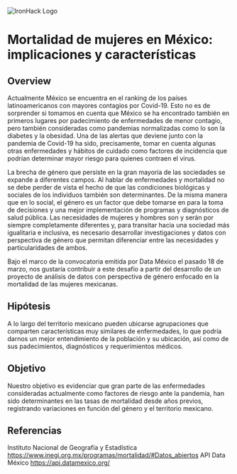 ![IronHack Logo](https://s3-eu-west-1.amazonaws.com/ih-materials/uploads/upload_d5c5793015fec3be28a63c4fa3dd4d55.png)

# Mortalidad de mujeres en México: implicaciones y características

## Overview
Actualmente México se encuentra en el ranking de los países latinoamericanos con mayores contagios por Covid-19. Esto no es de sorprender si tomamos en cuenta que México se ha encontrado también en primeros lugares por padecimiento de enfermedades de menor contagio, pero también consideradas como pandemias normalizadas como lo son la diabetes y la obesidad. Una de las alertas que deviene junto con la pandemia de Covid-19 ha sido, precisamente, tomar en cuenta algunas otras enfermedades y hábitos de cuidado como factores de incidencia que podrían determinar mayor riesgo para quienes contraen el virus.

La brecha de género que persiste en la gran mayoría de las sociedades se expande a diferentes campos. Al hablar de enfermedades y mortalidad no se debe perder de vista el hecho de que las condiciones biológicas y sociales de los individuos también son determinantes. De la misma manera que en lo social, el género es un factor que debe tomarse en para la toma de decisiones y una mejor implementación de programas y diagnósticos de salud pública. Las necesidades de mujeres y hombres son y serán por siempre completamente diferentes y, para transitar hacia una sociedad más igualitaria e inclusiva, es necesario desarrollar investigaciones y datos con perspectiva de género que permitan
diferenciar entre las necesidades y particularidades de ambos.

Bajo el marco de la convocatoria emitida por Data México el pasado 18 de marzo, nos gustaría contribuir a este desafío a partir del desarrollo de un proyecto de análisis de datos con perspectiva de género enfocado en la mortalidad de las mujeres mexicanas.

## Hipótesis
A lo largo del territorio mexicano pueden ubicarse agrupaciones que comparten características muy similares de enfermedades, lo que podría darnos un mejor entendimiento de la población y su ubicación, así como de sus padecimientos, diagnósticos y requerimientos médicos. 

## Objetivo
Nuestro objetivo es evidenciar que gran parte de las enfermedades consideradas actualmente como factores de riesgo ante la pandemia, han sido determinantes en las tasas de mortalidad desde años previos, registrando variaciones en función del género y el territorio mexicano.

## Referencias
Instituto Nacional de Geografía y Estadística https://www.inegi.org.mx/programas/mortalidad/#Datos_abiertos
API Data México https://api.datamexico.org/
